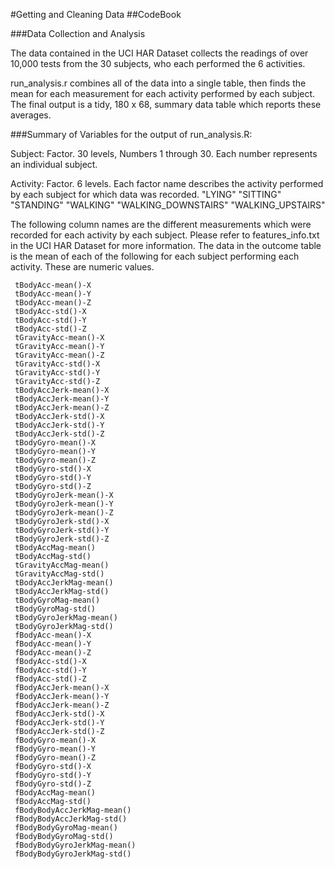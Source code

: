 #Getting and Cleaning Data
##CodeBook

###Data Collection and Analysis

The data contained in the UCI HAR Dataset collects the readings of over 10,000 tests from the 30 subjects, who each performed the 6 activities.  

run_analysis.r combines all of the data into a single table, then finds the mean for each measurement for each activity performed by each subject.  The final output is a tidy, 180 x 68, summary data table  which reports these averages.  

###Summary of Variables for the output of run_analysis.R:

Subject:
     Factor. 30 levels, 
     Numbers 1 through 30.  Each number represents an individual subject.
     
Activity:
     Factor. 6 levels.  Each factor name describes the activity performed by each subject      for which data was recorded.
     "LYING"
     "SITTING"
     "STANDING"
     "WALKING"
     "WALKING_DOWNSTAIRS"
     "WALKING_UPSTAIRS"

The following column names are the different measurements which were recorded for each activity by each subject.  Please refer to features_info.txt in the UCI HAR Dataset for more information.  The data in the outcome table is the mean of each of the following for each subject performing each activity.  These are numeric values.

     tBodyAcc-mean()-X          
     tBodyAcc-mean()-Y
     tBodyAcc-mean()-Z
     tBodyAcc-std()-X
     tBodyAcc-std()-Y
     tBodyAcc-std()-Z
     tGravityAcc-mean()-X
     tGravityAcc-mean()-Y
     tGravityAcc-mean()-Z
     tGravityAcc-std()-X
     tGravityAcc-std()-Y
     tGravityAcc-std()-Z
     tBodyAccJerk-mean()-X
     tBodyAccJerk-mean()-Y
     tBodyAccJerk-mean()-Z
     tBodyAccJerk-std()-X
     tBodyAccJerk-std()-Y
     tBodyAccJerk-std()-Z
     tBodyGyro-mean()-X
     tBodyGyro-mean()-Y
     tBodyGyro-mean()-Z
     tBodyGyro-std()-X
     tBodyGyro-std()-Y
     tBodyGyro-std()-Z
     tBodyGyroJerk-mean()-X
     tBodyGyroJerk-mean()-Y
     tBodyGyroJerk-mean()-Z
     tBodyGyroJerk-std()-X
     tBodyGyroJerk-std()-Y
     tBodyGyroJerk-std()-Z
     tBodyAccMag-mean()
     tBodyAccMag-std()
     tGravityAccMag-mean()
     tGravityAccMag-std()
     tBodyAccJerkMag-mean()
     tBodyAccJerkMag-std()
     tBodyGyroMag-mean()
     tBodyGyroMag-std()
     tBodyGyroJerkMag-mean()
     tBodyGyroJerkMag-std()
     fBodyAcc-mean()-X
     fBodyAcc-mean()-Y
     fBodyAcc-mean()-Z
     fBodyAcc-std()-X
     fBodyAcc-std()-Y
     fBodyAcc-std()-Z
     fBodyAccJerk-mean()-X
     fBodyAccJerk-mean()-Y
     fBodyAccJerk-mean()-Z
     fBodyAccJerk-std()-X
     fBodyAccJerk-std()-Y
     fBodyAccJerk-std()-Z
     fBodyGyro-mean()-X
     fBodyGyro-mean()-Y
     fBodyGyro-mean()-Z
     fBodyGyro-std()-X
     fBodyGyro-std()-Y
     fBodyGyro-std()-Z
     fBodyAccMag-mean()
     fBodyAccMag-std()
     fBodyBodyAccJerkMag-mean()
     fBodyBodyAccJerkMag-std()
     fBodyBodyGyroMag-mean()
     fBodyBodyGyroMag-std()
     fBodyBodyGyroJerkMag-mean()
     fBodyBodyGyroJerkMag-std()